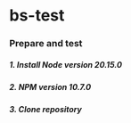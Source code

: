 # bs-test
### Prepare and test

##### 1. Install Node version 20.15.0
##### 2. NPM version 10.7.0
##### 3. Clone repository 
